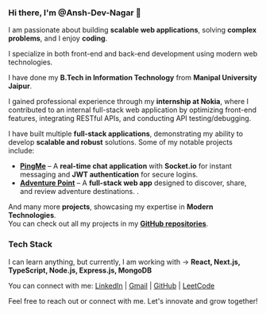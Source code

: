 ### Hi there, I'm @Ansh-Dev-Nagar 👋

I am passionate about building **scalable web applications**, solving **complex problems**, and I enjoy **coding**.

I specialize in both front-end and back-end development using modern web technologies.

I have done my **B.Tech in Information Technology** from **Manipal University Jaipur**.  

I gained professional experience through my **internship at Nokia**, where I contributed to an internal full-stack web application by optimizing front-end features, integrating RESTful APIs, and conducting API testing/debugging.

I have built multiple **full-stack applications**, demonstrating my ability to develop **scalable and robust** solutions. Some of my notable projects include:  
- [**PingMe**](https://github.com/Ansh-Dev-Nagar/PingMe-ChatApplication) – A **real-time chat application** with **Socket.io** for instant messaging and **JWT authentication** for secure logins.  
- [**Adventure Point**](https://github.com/Ansh-Dev-Nagar/Adventure_Point) – A **full-stack web app** designed to discover, share, and review adventure destinations.
. 
 
And many more **projects**, showcasing my expertise in **Modern Technologies**.  
You can check out all my projects in my **[GitHub repositories](https://github.com/Ansh-Dev-Nagar?tab=repositories)**.  

### **Tech Stack**  
 I can learn anything, but currently, I am working with -> **React, Next.js, TypeScript, Node.js, Express.js, MongoDB**


You can connect with me: [LinkedIn](https://linkedin.com/in/ansh-dev-nagar) | [Gmail](mailto:anshdevnagar@gmail.com) | [GitHub](https://github.com/Ansh-Dev-Nagar) | [LeetCode](https://www.leetcode.com/anshdevnagar)

Feel free to reach out or connect with me. Let's innovate and grow together!


<!---
Ansh-Dev-Nagar/Ansh-Dev-Nagar is a ✨ special ✨ repository because its `README.md` (this file) appears on your GitHub profile.
You can click the Preview link to take a look at your changes.
--->
